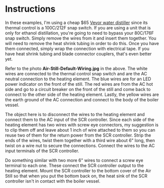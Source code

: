 # Instructions

In these examples, I'm using a cheap $65 [Vevor water distiller](https://www.amazon.com/dp/B0CN2SBJLT) since its thermal control is a 100C/212F snap switch. If you are using a unit that is only for ethanol distillation, you're going to need to bypass your 80C/176F snap switch. Simply remove the wires from it and insert them together. You will need to remove the heat shrink tubing in order to do this. Once you have them connected, simply wrap the connection with electrical tape. If you have heat shrink tubing and blade connector couplers, that's even better yet.

Refer to the photo **Air-Still-Default-Wiring.jpg** in the above. The white wires are connected to the thermal control snap switch and are the AC neutral connection to the heating element. The blue wires are for an LED power indicator on the front of the still. The red wires are from the AC hot side and go to a circuit breaker on the front of the still and come back to connect to the other side of the heating element. Lastly, the yellow wires are the earth ground of the AC connection and connect to the body of the boiler vessel.

The object here is to disconnect the wires to the heating element and connect them to the AC input of the SCR controller. Since each side of the heating element has two wires with screw eye connectors, my suggestion is to clip them off and leave about 1 inch of wire attached to them so you can reuse two of them for the return power from the SCR controller. Strip the ends of the wires, twist them together with a third wire about 6" long, then twist on a wire nut to secure the connections. Connect the wires to the AC input terminals of the SCR controller.

Do something similar with two more 6" wires to connect a screw eye terminal to each one. These connect the SCR controller output to the heating element. Mount the SCR controller to the bottom cover of the Air Still so that when you put the bottom back on, the heat sink of the SCR controller isn't in contact with the boiler vessel.
